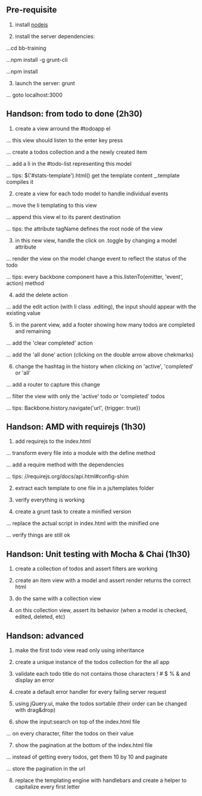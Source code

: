 Pre-requisite
-------------

1.  install [nodejs](http://nodejs.org/)

2.  install the server dependencies: 

...cd bb-training

...npm install -g grunt-cli

...npm install

3.  launch the server: grunt

... goto localhost:3000


Handson: from todo to done (2h30)
---------------------------------

1.  create a view arround the #todoapp el

... this view should listen to the enter key press

... create a todos collection and a the newly created item

... add a li in the #todo-list representing this model

... tips: $('#stats-template').html() get the template content _.template compiles it

2.  create a view for each todo model to handle individual events

... move the li templating to this view

... append this view el to its parent destination

... tips: the attribute tagName defines the root node of the view

3.  in this new view, handle the click on .toggle by changing a model attribute

... render the view on the model change event to reflect the status of the todo

... tips: every backbone component have a this.listenTo(emitter, 'event', action) method

4.  add the delete action

... add the edit action (with li class .editing), the input should appear with the existing value

5.  in the parent view, add a footer showing how many todos are completed and remaining

... add the 'clear completed' action

... add the 'all done' action (clicking on the double arrow above chekmarks)

6.  change the hashtag in the history when clicking on 'active', 'completed' or 'all'

... add a router to capture this change

... filter the view with only the 'active' todo or 'completed' todos

... tips: Backbone.history.navigate('url', {trigger: true})


Handson: AMD with requirejs (1h30)
-----------------------------------

1.  add requirejs to the index.html

... transform every file into a module with the define method

... add a require method with the dependencies

... tips: //requirejs.org/docs/api.html#config-shim 

2.  extract each template to one file in a js/templates folder

3.  verify everything is working

4.  create a grunt task to create a minified version

... replace the actual script in index.html with the minified one

... verify things are still ok

Handson: Unit testing with Mocha & Chai (1h30)
----------------------------------------------

1.  create a collection of todos and assert filters are working

2.  create an item view with a model and assert render returns the correct html

3.  do the same with a collection view

4.  on this collection view, assert its behavior (when a model is checked, edited, deleted, etc)

Handson: advanced
-----------------

1.  make the first todo view read only using inheritance

2.  create a unique instance of the todos collection for the all app

3.  validate each todo title do not contains those characters ! # $ % & and display an error

4.  create a default error handler for every failing server request

5.  using jQuery.ui, make the todos sortable (their order can be changed with drag&drop)

6.  show the input:search on top of the index.html file

... on every character, filter the todos on their value

7.  show the pagination at the bottom of the index.html file

... instead of getting every todos, get them 10 by 10 and paginate

... store the pagination in the url

8.  replace the templating engine with handlebars and create a helper to capitalize every first letter